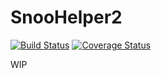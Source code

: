 # SnooHelper2
[![Build Status](https://travis-ci.org/Santi871/SnooHelper.svg?branch=master)](https://travis-ci.org/Santi871/SnooHelper) [![Coverage Status](https://coveralls.io/repos/github/Santi871/SnooHelper/badge.svg?branch=master)](https://coveralls.io/github/Santi871/SnooHelper?branch=master) 

WIP
